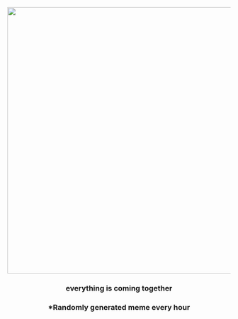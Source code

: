 <p align="center">
        <img src="https://i.redd.it/jz95eu3608491.jpg" width="600" height="600">
        </p>
        <h3 align="center">everything is coming together</h3>
        <h3 align="center">*Randomly generated meme every hour</h3>
    